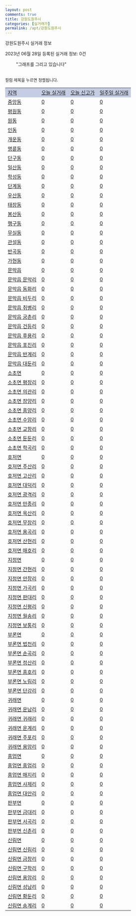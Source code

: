 ```yaml
---
layout: post
comments: true
title: 강원도원주시
categories: [실거래가]
permalink: /apt/강원도원주시
---
```


강원도원주시 실거래 정보

2023년 06월 28일 등록된 실거래 정보: 0건

<!--<script async src="https://pagead2.googlesyndication.com/pagead/js/adsbygoogle.js?client=ca-pub-3485438051770037"
 crossorigin="anonymous"></script>-->

<script type="text/javascript">
  google.charts.load('current', {'packages':['corechart']});
  google.charts.setOnLoadCallback(drawChart);

  function drawChart() {
    var data = google.visualization.arrayToDataTable([['거래일', '매매', '전월세', '전매'], ['21-01', 23, 10, 0], ['21-02', 0, 1, 0], ['21-03', 0, 1, 0], ['21-04', 0, 3, 0], ['21-05', 29, 0, 0], ['21-06', 97, 59, 3], ['21-07', 957, 600, 18], ['21-08', 1395, 640, 39], ['21-09', 1229, 653, 61], ['21-10', 1121, 749, 230], ['21-11', 596, 664, 173], ['21-12', 479, 1065, 165], ['22-01', 380, 862, 54], ['22-02', 519, 887, 28], ['22-03', 684, 664, 44], ['22-04', 649, 661, 23], ['22-05', 604, 745, 53], ['22-06', 465, 697, 64], ['22-07', 284, 648, 32], ['22-08', 345, 733, 69], ['22-09', 286, 633, 80], ['22-10', 258, 719, 75], ['22-11', 239, 660, 45], ['22-12', 218, 728, 48], ['23-01', 231, 741, 50], ['23-02', 389, 932, 67], ['23-03', 442, 782, 54], ['23-04', 406, 883, 50], ['23-05', 482, 607, 57], ['23-06', 54, 106, 24]]);

    var options = {
      title: '최근 1년간 유형별 거래량 추이',
      legend: { position: 'bottom' }
    };

    setTimeout(function() {
        var chart = new google.visualization.LineChart(document.getElementById('columnchart_material'));
        chart.draw(data, (options));
        document.getElementById('loading').style.display = 'none';
        var dayLabel = (new Date()).getDay();
        if (dayLabel < 2) {
            sorttable.innerSortFunction.apply(document.getElementById('week'), []);
            sorttable.innerSortFunction.apply(document.getElementById('week'), []);        
        }
        else {
            sorttable.innerSortFunction.apply(document.getElementById('today'), []);
            sorttable.innerSortFunction.apply(document.getElementById('today'), []);
        }
    }, 200);

  }
</script>

<div id="loading" style="z-index:20; display: block; margin-left: 35px">"그래프를 그리고 있습니다"</div>
<div id="columnchart_material" style="width: 95%; margin-left: -35px; display: block"></div>
<!--<div style="width: 95%; margin-left: -35px; display: block">
      <script async src="https://pagead2.googlesyndication.com/pagead/js/adsbygoogle.js?client=ca-pub-3485438051770037"
          crossorigin="anonymous"></script>
      <ins class="adsbygoogle"
          style="display:block"
          data-ad-format="fluid"
          data-ad-layout-key="-fb+5w+4e-db+86"
          data-ad-client="ca-pub-3485438051770037"
          data-ad-slot="1827090281"></ins>
      <script>
          (adsbygoogle = window.adsbygoogle || []).push({});
      </script>
</div>-->
<br>

<font size='small' style='font-size: small;'>컬럼 제목을 누르면 정렬됩니다.</font>
<table class="sortable">
  <tr style='background-color: rgba(114, 132, 186,0.4);'>
    <td id="region"><a href="#">지역</a></td>
    <td id="today"><a href="#">오늘 실거래</a></td>
    <td id="today_new"><a href="#">오늘 신고가</a></td>
    <td id="week"><a href="#">일주일 실거래</a></td>
  </tr>

  
  <tr class="item">
    <td><a href="강원도원주시중앙동">중앙동</a></td>
    <td><a href="강원도원주시중앙동">0</a></td>
    <td><a href="강원도원주시중앙동">0</a></td>
    <td><a href="강원도원주시중앙동">0</a></td>
  </tr>
    

  <tr class="item">
    <td><a href="강원도원주시평원동">평원동</a></td>
    <td><a href="강원도원주시평원동">0</a></td>
    <td><a href="강원도원주시평원동">0</a></td>
    <td><a href="강원도원주시평원동">0</a></td>
  </tr>
    

  <tr class="item">
    <td><a href="강원도원주시원동">원동</a></td>
    <td><a href="강원도원주시원동">0</a></td>
    <td><a href="강원도원주시원동">0</a></td>
    <td><a href="강원도원주시원동">0</a></td>
  </tr>
    

  <tr class="item">
    <td><a href="강원도원주시인동">인동</a></td>
    <td><a href="강원도원주시인동">0</a></td>
    <td><a href="강원도원주시인동">0</a></td>
    <td><a href="강원도원주시인동">0</a></td>
  </tr>
    

  <tr class="item">
    <td><a href="강원도원주시개운동">개운동</a></td>
    <td><a href="강원도원주시개운동">0</a></td>
    <td><a href="강원도원주시개운동">0</a></td>
    <td><a href="강원도원주시개운동">0</a></td>
  </tr>
    

  <tr class="item">
    <td><a href="강원도원주시명륜동">명륜동</a></td>
    <td><a href="강원도원주시명륜동">0</a></td>
    <td><a href="강원도원주시명륜동">0</a></td>
    <td><a href="강원도원주시명륜동">0</a></td>
  </tr>
    

  <tr class="item">
    <td><a href="강원도원주시단구동">단구동</a></td>
    <td><a href="강원도원주시단구동">0</a></td>
    <td><a href="강원도원주시단구동">0</a></td>
    <td><a href="강원도원주시단구동">0</a></td>
  </tr>
    

  <tr class="item">
    <td><a href="강원도원주시일산동">일산동</a></td>
    <td><a href="강원도원주시일산동">0</a></td>
    <td><a href="강원도원주시일산동">0</a></td>
    <td><a href="강원도원주시일산동">0</a></td>
  </tr>
    

  <tr class="item">
    <td><a href="강원도원주시학성동">학성동</a></td>
    <td><a href="강원도원주시학성동">0</a></td>
    <td><a href="강원도원주시학성동">0</a></td>
    <td><a href="강원도원주시학성동">0</a></td>
  </tr>
    

  <tr class="item">
    <td><a href="강원도원주시단계동">단계동</a></td>
    <td><a href="강원도원주시단계동">0</a></td>
    <td><a href="강원도원주시단계동">0</a></td>
    <td><a href="강원도원주시단계동">0</a></td>
  </tr>
    

  <tr class="item">
    <td><a href="강원도원주시우산동">우산동</a></td>
    <td><a href="강원도원주시우산동">0</a></td>
    <td><a href="강원도원주시우산동">0</a></td>
    <td><a href="강원도원주시우산동">0</a></td>
  </tr>
    

  <tr class="item">
    <td><a href="강원도원주시태장동">태장동</a></td>
    <td><a href="강원도원주시태장동">0</a></td>
    <td><a href="강원도원주시태장동">0</a></td>
    <td><a href="강원도원주시태장동">0</a></td>
  </tr>
    

  <tr class="item">
    <td><a href="강원도원주시봉산동">봉산동</a></td>
    <td><a href="강원도원주시봉산동">0</a></td>
    <td><a href="강원도원주시봉산동">0</a></td>
    <td><a href="강원도원주시봉산동">0</a></td>
  </tr>
    

  <tr class="item">
    <td><a href="강원도원주시행구동">행구동</a></td>
    <td><a href="강원도원주시행구동">0</a></td>
    <td><a href="강원도원주시행구동">0</a></td>
    <td><a href="강원도원주시행구동">0</a></td>
  </tr>
    

  <tr class="item">
    <td><a href="강원도원주시무실동">무실동</a></td>
    <td><a href="강원도원주시무실동">0</a></td>
    <td><a href="강원도원주시무실동">0</a></td>
    <td><a href="강원도원주시무실동">0</a></td>
  </tr>
    

  <tr class="item">
    <td><a href="강원도원주시관설동">관설동</a></td>
    <td><a href="강원도원주시관설동">0</a></td>
    <td><a href="강원도원주시관설동">0</a></td>
    <td><a href="강원도원주시관설동">0</a></td>
  </tr>
    

  <tr class="item">
    <td><a href="강원도원주시반곡동">반곡동</a></td>
    <td><a href="강원도원주시반곡동">0</a></td>
    <td><a href="강원도원주시반곡동">0</a></td>
    <td><a href="강원도원주시반곡동">0</a></td>
  </tr>
    

  <tr class="item">
    <td><a href="강원도원주시가현동">가현동</a></td>
    <td><a href="강원도원주시가현동">0</a></td>
    <td><a href="강원도원주시가현동">0</a></td>
    <td><a href="강원도원주시가현동">0</a></td>
  </tr>
    

  <tr class="item">
    <td><a href="강원도원주시문막읍">문막읍</a></td>
    <td><a href="강원도원주시문막읍">0</a></td>
    <td><a href="강원도원주시문막읍">0</a></td>
    <td><a href="강원도원주시문막읍">0</a></td>
  </tr>
    

  <tr class="item">
    <td><a href="강원도원주시문막읍문막리">문막읍 문막리</a></td>
    <td><a href="강원도원주시문막읍문막리">0</a></td>
    <td><a href="강원도원주시문막읍문막리">0</a></td>
    <td><a href="강원도원주시문막읍문막리">0</a></td>
  </tr>
    

  <tr class="item">
    <td><a href="강원도원주시문막읍동화리">문막읍 동화리</a></td>
    <td><a href="강원도원주시문막읍동화리">0</a></td>
    <td><a href="강원도원주시문막읍동화리">0</a></td>
    <td><a href="강원도원주시문막읍동화리">0</a></td>
  </tr>
    

  <tr class="item">
    <td><a href="강원도원주시문막읍비두리">문막읍 비두리</a></td>
    <td><a href="강원도원주시문막읍비두리">0</a></td>
    <td><a href="강원도원주시문막읍비두리">0</a></td>
    <td><a href="강원도원주시문막읍비두리">0</a></td>
  </tr>
    

  <tr class="item">
    <td><a href="강원도원주시문막읍취병리">문막읍 취병리</a></td>
    <td><a href="강원도원주시문막읍취병리">0</a></td>
    <td><a href="강원도원주시문막읍취병리">0</a></td>
    <td><a href="강원도원주시문막읍취병리">0</a></td>
  </tr>
    

  <tr class="item">
    <td><a href="강원도원주시문막읍궁촌리">문막읍 궁촌리</a></td>
    <td><a href="강원도원주시문막읍궁촌리">0</a></td>
    <td><a href="강원도원주시문막읍궁촌리">0</a></td>
    <td><a href="강원도원주시문막읍궁촌리">0</a></td>
  </tr>
    

  <tr class="item">
    <td><a href="강원도원주시문막읍건등리">문막읍 건등리</a></td>
    <td><a href="강원도원주시문막읍건등리">0</a></td>
    <td><a href="강원도원주시문막읍건등리">0</a></td>
    <td><a href="강원도원주시문막읍건등리">0</a></td>
  </tr>
    

  <tr class="item">
    <td><a href="강원도원주시문막읍후용리">문막읍 후용리</a></td>
    <td><a href="강원도원주시문막읍후용리">0</a></td>
    <td><a href="강원도원주시문막읍후용리">0</a></td>
    <td><a href="강원도원주시문막읍후용리">0</a></td>
  </tr>
    

  <tr class="item">
    <td><a href="강원도원주시문막읍포진리">문막읍 포진리</a></td>
    <td><a href="강원도원주시문막읍포진리">0</a></td>
    <td><a href="강원도원주시문막읍포진리">0</a></td>
    <td><a href="강원도원주시문막읍포진리">0</a></td>
  </tr>
    

  <tr class="item">
    <td><a href="강원도원주시문막읍반계리">문막읍 반계리</a></td>
    <td><a href="강원도원주시문막읍반계리">0</a></td>
    <td><a href="강원도원주시문막읍반계리">0</a></td>
    <td><a href="강원도원주시문막읍반계리">0</a></td>
  </tr>
    

  <tr class="item">
    <td><a href="강원도원주시문막읍대둔리">문막읍 대둔리</a></td>
    <td><a href="강원도원주시문막읍대둔리">0</a></td>
    <td><a href="강원도원주시문막읍대둔리">0</a></td>
    <td><a href="강원도원주시문막읍대둔리">0</a></td>
  </tr>
    

  <tr class="item">
    <td><a href="강원도원주시소초면">소초면</a></td>
    <td><a href="강원도원주시소초면">0</a></td>
    <td><a href="강원도원주시소초면">0</a></td>
    <td><a href="강원도원주시소초면">0</a></td>
  </tr>
    

  <tr class="item">
    <td><a href="강원도원주시소초면평장리">소초면 평장리</a></td>
    <td><a href="강원도원주시소초면평장리">0</a></td>
    <td><a href="강원도원주시소초면평장리">0</a></td>
    <td><a href="강원도원주시소초면평장리">0</a></td>
  </tr>
    

  <tr class="item">
    <td><a href="강원도원주시소초면의관리">소초면 의관리</a></td>
    <td><a href="강원도원주시소초면의관리">0</a></td>
    <td><a href="강원도원주시소초면의관리">0</a></td>
    <td><a href="강원도원주시소초면의관리">0</a></td>
  </tr>
    

  <tr class="item">
    <td><a href="강원도원주시소초면장양리">소초면 장양리</a></td>
    <td><a href="강원도원주시소초면장양리">0</a></td>
    <td><a href="강원도원주시소초면장양리">0</a></td>
    <td><a href="강원도원주시소초면장양리">0</a></td>
  </tr>
    

  <tr class="item">
    <td><a href="강원도원주시소초면흥양리">소초면 흥양리</a></td>
    <td><a href="강원도원주시소초면흥양리">0</a></td>
    <td><a href="강원도원주시소초면흥양리">0</a></td>
    <td><a href="강원도원주시소초면흥양리">0</a></td>
  </tr>
    

  <tr class="item">
    <td><a href="강원도원주시소초면수암리">소초면 수암리</a></td>
    <td><a href="강원도원주시소초면수암리">0</a></td>
    <td><a href="강원도원주시소초면수암리">0</a></td>
    <td><a href="강원도원주시소초면수암리">0</a></td>
  </tr>
    

  <tr class="item">
    <td><a href="강원도원주시소초면교항리">소초면 교항리</a></td>
    <td><a href="강원도원주시소초면교항리">0</a></td>
    <td><a href="강원도원주시소초면교항리">0</a></td>
    <td><a href="강원도원주시소초면교항리">0</a></td>
  </tr>
    

  <tr class="item">
    <td><a href="강원도원주시소초면둔둔리">소초면 둔둔리</a></td>
    <td><a href="강원도원주시소초면둔둔리">0</a></td>
    <td><a href="강원도원주시소초면둔둔리">0</a></td>
    <td><a href="강원도원주시소초면둔둔리">0</a></td>
  </tr>
    

  <tr class="item">
    <td><a href="강원도원주시소초면학곡리">소초면 학곡리</a></td>
    <td><a href="강원도원주시소초면학곡리">0</a></td>
    <td><a href="강원도원주시소초면학곡리">0</a></td>
    <td><a href="강원도원주시소초면학곡리">0</a></td>
  </tr>
    

  <tr class="item">
    <td><a href="강원도원주시호저면">호저면</a></td>
    <td><a href="강원도원주시호저면">0</a></td>
    <td><a href="강원도원주시호저면">0</a></td>
    <td><a href="강원도원주시호저면">0</a></td>
  </tr>
    

  <tr class="item">
    <td><a href="강원도원주시호저면주산리">호저면 주산리</a></td>
    <td><a href="강원도원주시호저면주산리">0</a></td>
    <td><a href="강원도원주시호저면주산리">0</a></td>
    <td><a href="강원도원주시호저면주산리">0</a></td>
  </tr>
    

  <tr class="item">
    <td><a href="강원도원주시호저면고산리">호저면 고산리</a></td>
    <td><a href="강원도원주시호저면고산리">0</a></td>
    <td><a href="강원도원주시호저면고산리">0</a></td>
    <td><a href="강원도원주시호저면고산리">0</a></td>
  </tr>
    

  <tr class="item">
    <td><a href="강원도원주시호저면대덕리">호저면 대덕리</a></td>
    <td><a href="강원도원주시호저면대덕리">0</a></td>
    <td><a href="강원도원주시호저면대덕리">0</a></td>
    <td><a href="강원도원주시호저면대덕리">0</a></td>
  </tr>
    

  <tr class="item">
    <td><a href="강원도원주시호저면광격리">호저면 광격리</a></td>
    <td><a href="강원도원주시호저면광격리">0</a></td>
    <td><a href="강원도원주시호저면광격리">0</a></td>
    <td><a href="강원도원주시호저면광격리">0</a></td>
  </tr>
    

  <tr class="item">
    <td><a href="강원도원주시호저면만종리">호저면 만종리</a></td>
    <td><a href="강원도원주시호저면만종리">0</a></td>
    <td><a href="강원도원주시호저면만종리">0</a></td>
    <td><a href="강원도원주시호저면만종리">0</a></td>
  </tr>
    

  <tr class="item">
    <td><a href="강원도원주시호저면옥산리">호저면 옥산리</a></td>
    <td><a href="강원도원주시호저면옥산리">0</a></td>
    <td><a href="강원도원주시호저면옥산리">0</a></td>
    <td><a href="강원도원주시호저면옥산리">0</a></td>
  </tr>
    

  <tr class="item">
    <td><a href="강원도원주시호저면무장리">호저면 무장리</a></td>
    <td><a href="강원도원주시호저면무장리">0</a></td>
    <td><a href="강원도원주시호저면무장리">0</a></td>
    <td><a href="강원도원주시호저면무장리">0</a></td>
  </tr>
    

  <tr class="item">
    <td><a href="강원도원주시호저면용곡리">호저면 용곡리</a></td>
    <td><a href="강원도원주시호저면용곡리">0</a></td>
    <td><a href="강원도원주시호저면용곡리">0</a></td>
    <td><a href="강원도원주시호저면용곡리">0</a></td>
  </tr>
    

  <tr class="item">
    <td><a href="강원도원주시호저면산현리">호저면 산현리</a></td>
    <td><a href="강원도원주시호저면산현리">0</a></td>
    <td><a href="강원도원주시호저면산현리">0</a></td>
    <td><a href="강원도원주시호저면산현리">0</a></td>
  </tr>
    

  <tr class="item">
    <td><a href="강원도원주시호저면매호리">호저면 매호리</a></td>
    <td><a href="강원도원주시호저면매호리">0</a></td>
    <td><a href="강원도원주시호저면매호리">0</a></td>
    <td><a href="강원도원주시호저면매호리">0</a></td>
  </tr>
    

  <tr class="item">
    <td><a href="강원도원주시지정면">지정면</a></td>
    <td><a href="강원도원주시지정면">0</a></td>
    <td><a href="강원도원주시지정면">0</a></td>
    <td><a href="강원도원주시지정면">0</a></td>
  </tr>
    

  <tr class="item">
    <td><a href="강원도원주시지정면간현리">지정면 간현리</a></td>
    <td><a href="강원도원주시지정면간현리">0</a></td>
    <td><a href="강원도원주시지정면간현리">0</a></td>
    <td><a href="강원도원주시지정면간현리">0</a></td>
  </tr>
    

  <tr class="item">
    <td><a href="강원도원주시지정면안창리">지정면 안창리</a></td>
    <td><a href="강원도원주시지정면안창리">0</a></td>
    <td><a href="강원도원주시지정면안창리">0</a></td>
    <td><a href="강원도원주시지정면안창리">0</a></td>
  </tr>
    

  <tr class="item">
    <td><a href="강원도원주시지정면가곡리">지정면 가곡리</a></td>
    <td><a href="강원도원주시지정면가곡리">0</a></td>
    <td><a href="강원도원주시지정면가곡리">0</a></td>
    <td><a href="강원도원주시지정면가곡리">0</a></td>
  </tr>
    

  <tr class="item">
    <td><a href="강원도원주시지정면판대리">지정면 판대리</a></td>
    <td><a href="강원도원주시지정면판대리">0</a></td>
    <td><a href="강원도원주시지정면판대리">0</a></td>
    <td><a href="강원도원주시지정면판대리">0</a></td>
  </tr>
    

  <tr class="item">
    <td><a href="강원도원주시지정면신평리">지정면 신평리</a></td>
    <td><a href="강원도원주시지정면신평리">0</a></td>
    <td><a href="강원도원주시지정면신평리">0</a></td>
    <td><a href="강원도원주시지정면신평리">0</a></td>
  </tr>
    

  <tr class="item">
    <td><a href="강원도원주시지정면월송리">지정면 월송리</a></td>
    <td><a href="강원도원주시지정면월송리">0</a></td>
    <td><a href="강원도원주시지정면월송리">0</a></td>
    <td><a href="강원도원주시지정면월송리">0</a></td>
  </tr>
    

  <tr class="item">
    <td><a href="강원도원주시지정면보통리">지정면 보통리</a></td>
    <td><a href="강원도원주시지정면보통리">0</a></td>
    <td><a href="강원도원주시지정면보통리">0</a></td>
    <td><a href="강원도원주시지정면보통리">0</a></td>
  </tr>
    

  <tr class="item">
    <td><a href="강원도원주시부론면">부론면</a></td>
    <td><a href="강원도원주시부론면">0</a></td>
    <td><a href="강원도원주시부론면">0</a></td>
    <td><a href="강원도원주시부론면">0</a></td>
  </tr>
    

  <tr class="item">
    <td><a href="강원도원주시부론면법천리">부론면 법천리</a></td>
    <td><a href="강원도원주시부론면법천리">0</a></td>
    <td><a href="강원도원주시부론면법천리">0</a></td>
    <td><a href="강원도원주시부론면법천리">0</a></td>
  </tr>
    

  <tr class="item">
    <td><a href="강원도원주시부론면손곡리">부론면 손곡리</a></td>
    <td><a href="강원도원주시부론면손곡리">0</a></td>
    <td><a href="강원도원주시부론면손곡리">0</a></td>
    <td><a href="강원도원주시부론면손곡리">0</a></td>
  </tr>
    

  <tr class="item">
    <td><a href="강원도원주시부론면정산리">부론면 정산리</a></td>
    <td><a href="강원도원주시부론면정산리">0</a></td>
    <td><a href="강원도원주시부론면정산리">0</a></td>
    <td><a href="강원도원주시부론면정산리">0</a></td>
  </tr>
    

  <tr class="item">
    <td><a href="강원도원주시부론면흥호리">부론면 흥호리</a></td>
    <td><a href="강원도원주시부론면흥호리">0</a></td>
    <td><a href="강원도원주시부론면흥호리">0</a></td>
    <td><a href="강원도원주시부론면흥호리">0</a></td>
  </tr>
    

  <tr class="item">
    <td><a href="강원도원주시부론면노림리">부론면 노림리</a></td>
    <td><a href="강원도원주시부론면노림리">0</a></td>
    <td><a href="강원도원주시부론면노림리">0</a></td>
    <td><a href="강원도원주시부론면노림리">0</a></td>
  </tr>
    

  <tr class="item">
    <td><a href="강원도원주시부론면단강리">부론면 단강리</a></td>
    <td><a href="강원도원주시부론면단강리">0</a></td>
    <td><a href="강원도원주시부론면단강리">0</a></td>
    <td><a href="강원도원주시부론면단강리">0</a></td>
  </tr>
    

  <tr class="item">
    <td><a href="강원도원주시귀래면">귀래면</a></td>
    <td><a href="강원도원주시귀래면">0</a></td>
    <td><a href="강원도원주시귀래면">0</a></td>
    <td><a href="강원도원주시귀래면">0</a></td>
  </tr>
    

  <tr class="item">
    <td><a href="강원도원주시귀래면운남리">귀래면 운남리</a></td>
    <td><a href="강원도원주시귀래면운남리">0</a></td>
    <td><a href="강원도원주시귀래면운남리">0</a></td>
    <td><a href="강원도원주시귀래면운남리">0</a></td>
  </tr>
    

  <tr class="item">
    <td><a href="강원도원주시귀래면귀래리">귀래면 귀래리</a></td>
    <td><a href="강원도원주시귀래면귀래리">0</a></td>
    <td><a href="강원도원주시귀래면귀래리">0</a></td>
    <td><a href="강원도원주시귀래면귀래리">0</a></td>
  </tr>
    

  <tr class="item">
    <td><a href="강원도원주시귀래면운계리">귀래면 운계리</a></td>
    <td><a href="강원도원주시귀래면운계리">0</a></td>
    <td><a href="강원도원주시귀래면운계리">0</a></td>
    <td><a href="강원도원주시귀래면운계리">0</a></td>
  </tr>
    

  <tr class="item">
    <td><a href="강원도원주시귀래면주포리">귀래면 주포리</a></td>
    <td><a href="강원도원주시귀래면주포리">0</a></td>
    <td><a href="강원도원주시귀래면주포리">0</a></td>
    <td><a href="강원도원주시귀래면주포리">0</a></td>
  </tr>
    

  <tr class="item">
    <td><a href="강원도원주시귀래면용암리">귀래면 용암리</a></td>
    <td><a href="강원도원주시귀래면용암리">0</a></td>
    <td><a href="강원도원주시귀래면용암리">0</a></td>
    <td><a href="강원도원주시귀래면용암리">0</a></td>
  </tr>
    

  <tr class="item">
    <td><a href="강원도원주시흥업면">흥업면</a></td>
    <td><a href="강원도원주시흥업면">0</a></td>
    <td><a href="강원도원주시흥업면">0</a></td>
    <td><a href="강원도원주시흥업면">0</a></td>
  </tr>
    

  <tr class="item">
    <td><a href="강원도원주시흥업면흥업리">흥업면 흥업리</a></td>
    <td><a href="강원도원주시흥업면흥업리">0</a></td>
    <td><a href="강원도원주시흥업면흥업리">0</a></td>
    <td><a href="강원도원주시흥업면흥업리">0</a></td>
  </tr>
    

  <tr class="item">
    <td><a href="강원도원주시흥업면매지리">흥업면 매지리</a></td>
    <td><a href="강원도원주시흥업면매지리">0</a></td>
    <td><a href="강원도원주시흥업면매지리">0</a></td>
    <td><a href="강원도원주시흥업면매지리">0</a></td>
  </tr>
    

  <tr class="item">
    <td><a href="강원도원주시흥업면사제리">흥업면 사제리</a></td>
    <td><a href="강원도원주시흥업면사제리">0</a></td>
    <td><a href="강원도원주시흥업면사제리">0</a></td>
    <td><a href="강원도원주시흥업면사제리">0</a></td>
  </tr>
    

  <tr class="item">
    <td><a href="강원도원주시흥업면대안리">흥업면 대안리</a></td>
    <td><a href="강원도원주시흥업면대안리">0</a></td>
    <td><a href="강원도원주시흥업면대안리">0</a></td>
    <td><a href="강원도원주시흥업면대안리">0</a></td>
  </tr>
    

  <tr class="item">
    <td><a href="강원도원주시판부면">판부면</a></td>
    <td><a href="강원도원주시판부면">0</a></td>
    <td><a href="강원도원주시판부면">0</a></td>
    <td><a href="강원도원주시판부면">0</a></td>
  </tr>
    

  <tr class="item">
    <td><a href="강원도원주시판부면금대리">판부면 금대리</a></td>
    <td><a href="강원도원주시판부면금대리">0</a></td>
    <td><a href="강원도원주시판부면금대리">0</a></td>
    <td><a href="강원도원주시판부면금대리">0</a></td>
  </tr>
    

  <tr class="item">
    <td><a href="강원도원주시판부면서곡리">판부면 서곡리</a></td>
    <td><a href="강원도원주시판부면서곡리">0</a></td>
    <td><a href="강원도원주시판부면서곡리">0</a></td>
    <td><a href="강원도원주시판부면서곡리">0</a></td>
  </tr>
    

  <tr class="item">
    <td><a href="강원도원주시판부면신촌리">판부면 신촌리</a></td>
    <td><a href="강원도원주시판부면신촌리">0</a></td>
    <td><a href="강원도원주시판부면신촌리">0</a></td>
    <td><a href="강원도원주시판부면신촌리">0</a></td>
  </tr>
    

  <tr class="item">
    <td><a href="강원도원주시신림면">신림면</a></td>
    <td><a href="강원도원주시신림면">0</a></td>
    <td><a href="강원도원주시신림면">0</a></td>
    <td><a href="강원도원주시신림면">0</a></td>
  </tr>
    

  <tr class="item">
    <td><a href="강원도원주시신림면신림리">신림면 신림리</a></td>
    <td><a href="강원도원주시신림면신림리">0</a></td>
    <td><a href="강원도원주시신림면신림리">0</a></td>
    <td><a href="강원도원주시신림면신림리">0</a></td>
  </tr>
    

  <tr class="item">
    <td><a href="강원도원주시신림면금창리">신림면 금창리</a></td>
    <td><a href="강원도원주시신림면금창리">0</a></td>
    <td><a href="강원도원주시신림면금창리">0</a></td>
    <td><a href="강원도원주시신림면금창리">0</a></td>
  </tr>
    

  <tr class="item">
    <td><a href="강원도원주시신림면구학리">신림면 구학리</a></td>
    <td><a href="강원도원주시신림면구학리">0</a></td>
    <td><a href="강원도원주시신림면구학리">0</a></td>
    <td><a href="강원도원주시신림면구학리">0</a></td>
  </tr>
    

  <tr class="item">
    <td><a href="강원도원주시신림면용암리">신림면 용암리</a></td>
    <td><a href="강원도원주시신림면용암리">0</a></td>
    <td><a href="강원도원주시신림면용암리">0</a></td>
    <td><a href="강원도원주시신림면용암리">0</a></td>
  </tr>
    

  <tr class="item">
    <td><a href="강원도원주시신림면성남리">신림면 성남리</a></td>
    <td><a href="강원도원주시신림면성남리">0</a></td>
    <td><a href="강원도원주시신림면성남리">0</a></td>
    <td><a href="강원도원주시신림면성남리">0</a></td>
  </tr>
    

  <tr class="item">
    <td><a href="강원도원주시신림면황둔리">신림면 황둔리</a></td>
    <td><a href="강원도원주시신림면황둔리">0</a></td>
    <td><a href="강원도원주시신림면황둔리">0</a></td>
    <td><a href="강원도원주시신림면황둔리">0</a></td>
  </tr>
    

  <tr class="item">
    <td><a href="강원도원주시신림면송계리">신림면 송계리</a></td>
    <td><a href="강원도원주시신림면송계리">0</a></td>
    <td><a href="강원도원주시신림면송계리">0</a></td>
    <td><a href="강원도원주시신림면송계리">0</a></td>
  </tr>
    


</table>


    